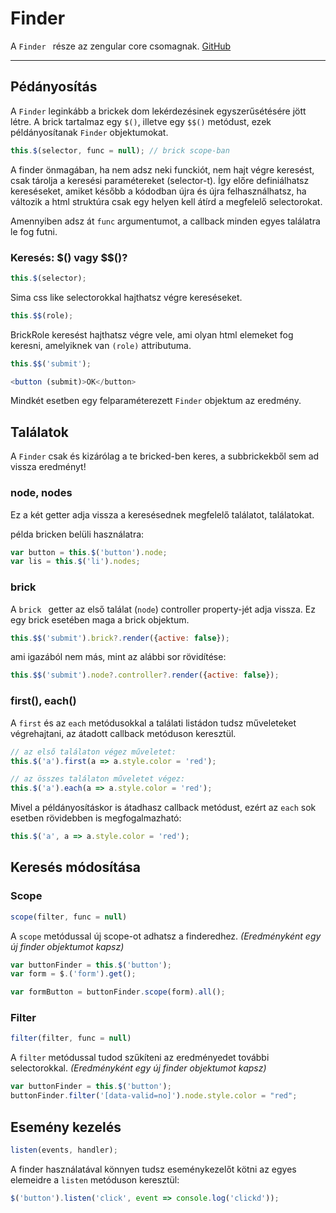# Finder

A `Finder ` része az zengular core csomagnak. [GitHub](https://github.com/laborci/zengular)

---

## Pédányosítás

A `Finder` leginkább a brickek dom lekérdezésinek egyszerűsétésére jött létre. A brick tartalmaz egy `$()`, illetve egy `$$()` metódust, ezek példányosítanak `Finder` objektumokat. 

```js
this.$(selector, func = null); // brick scope-ban
```

A finder önmagában, ha nem adsz neki funckiót, nem hajt végre keresést, csak tárolja a keresési paramétereket (selector-t). Így előre definiálhatsz kereséseket, amiket később a kódodban újra és újra felhasználhatsz, ha változik a html struktúra csak egy helyen kell átírd a megfelelő selectorokat.

Amennyiben adsz át `func` argumentumot, a callback minden egyes találatra le fog futni.

### Keresés: $() vagy $$()?

```js
this.$(selector);
```
Sima css like selectorokkal hajthatsz végre kereséseket.

```js
this.$$(role);
```
BrickRole keresést hajthatsz végre vele, ami olyan html elemeket fog keresni, amelyiknek van `(role)` attributuma.

```js
this.$$('submit');

<button (submit)>OK</button>
```

Mindkét esetben egy felparaméterezett `Finder` objektum az eredmény.

## Találatok

A `Finder` csak és kizárólag a te bricked-ben keres, a subbrickekből sem ad vissza eredményt!

### node, nodes

Ez a két getter adja vissza a keresésednek megfelelő találatot, találatokat.

példa bricken belüli használatra:

```js
var button = this.$('button').node;
var lis = this.$('li').nodes;
```

### brick

A `brick ` getter az első találat (`node`) controller property-jét adja vissza. Ez egy brick esetében maga a brick objektum.

```js
this.$$('submit').brick?.render({active: false});
```

ami igazából nem más, mint az alábbi sor rövidítése:

```js
this.$$('submit').node?.controller?.render({active: false});
```

### first(), each()

A `first` és az `each` metódusokkal a találati listádon tudsz műveleteket végrehajtani, az átadott callback metóduson keresztül.

```js
// az első találaton végez műveletet:
this.$('a').first(a => a.style.color = 'red');

// az összes találaton műveletet végez:
this.$('a').each(a => a.style.color = 'red');
```

Mivel a példányosításkor is átadhasz callback metódust, ezért az `each` sok esetben rövidebben is megfogalmazható:

```js
this.$('a', a => a.style.color = 'red');
```



## Keresés módosítása

### Scope

```js 
scope(filter, func = null)
```

A `scope` metódussal új scope-ot adhatsz a finderedhez. 
*(Eredményként egy új finder objektumot kapsz)*

```js
var buttonFinder = this.$('button');
var form = $.('form').get();

var formButton = buttonFinder.scope(form).all();
```

### Filter

```js 
filter(filter, func = null)
```

A `filter` metódussal tudod szűkíteni az eredményedet további selectorokkal. 
*(Eredményként egy új finder objektumot kapsz)*

```js
var buttonFinder = this.$('button');
buttonFinder.filter('[data-valid=no]').node.style.color = "red";
```

## Esemény kezelés

```js
listen(events, handler);
```

A finder használatával könnyen tudsz eseménykezelőt kötni az egyes elemeidre a `listen` metóduson keresztül:

```js
$('button').listen('click', event => console.log('clickd'));
```